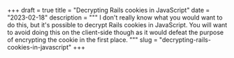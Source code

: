 +++
draft = true
title = "Decrypting Rails cookies in JavaScript"
date = "2023-02-18"
description = """
I don't really know what you would want to do this, but it's possible to decrypt
Rails cookies in JavaScript. You will want to avoid doing this on the
client-side though as it would defeat the purpose of encrypting the cookie in
the first place.
"""
slug = "decrypting-rails-cookies-in-javascript"
+++
